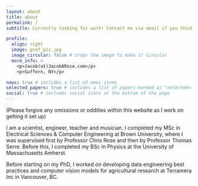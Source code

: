 ```yaml
---
layout: about
title: about
permalink: /
subtitle: Currently looking for work! Contact me via email if you think I could help solve your problems.

profile:
  align: right
  image: prof_pic.jpg
  image_circular: false # crops the image to make it circular
  more_info: >
    <p>Jacob(at)JacobARose.com</p>
    <p>Suffern, NY</p>

news: true # includes a list of news items
selected_papers: true # includes a list of papers marked as "selected={true}"
social: true # includes social icons at the bottom of the page
---
```


(Please forgive any omissions or oddities within this website as I work on getting it set up)

I am a scientist, engineer, teacher and musician. I completed my MSc in Electrical Sciences & Computer Engineering at Brown University, where I was supervised first by Professor Chris Rose and then by Professor Thomas Serre. Before this, I completed my BSc in Physics at the University of Massachusetts Amherst.

Before starting on my PhD, I worked on developing data engineering best practices and computer vision models for agricultural research at Terramera Inc in Vancouver, BC.